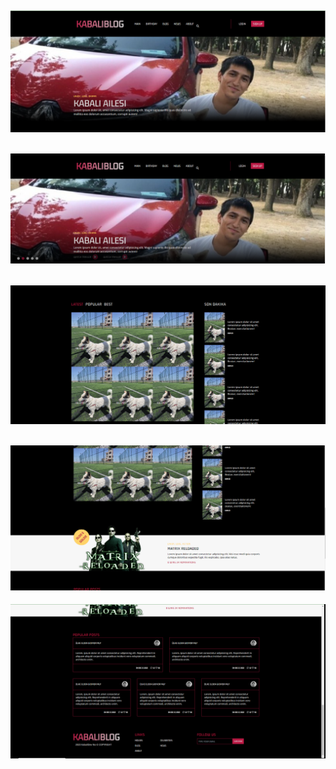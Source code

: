 ## ![sample1!](/sample_visuals/sample1.PNG)

## ![sample2!](/sample_visuals/sample2.PNG)

## ![sample3!](/sample_visuals/sample3.PNG)

## ![sample4!](/sample_visuals/sample4.PNG)

![sample5!](/sample_visuals/sample5.PNG)
